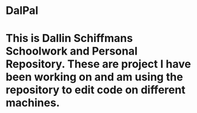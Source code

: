 # DalPal
# This is Dallin Schiffmans Schoolwork and Personal Repository. These are project I have been working on and am using the repository to edit code on different machines.
